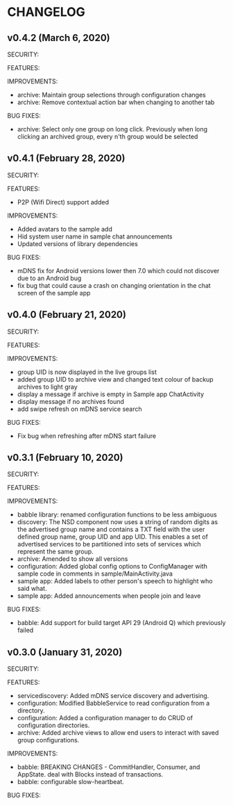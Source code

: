# CHANGELOG

## v0.4.2 (March 6, 2020)

SECURITY:

FEATURES:

IMPROVEMENTS:

- archive: Maintain group selections through configuration changes
- archive: Remove contextual action bar when changing to another tab

BUG FIXES:

- archive: Select only one group on long click. Previously when long clicking
  an archived group, every n'th group would be selected

## v0.4.1 (February 28, 2020)

SECURITY:

FEATURES:

- P2P (Wifi Direct) support added

IMPROVEMENTS:

- Added avatars to the sample add
- Hid system user name in sample chat announcements
- Updated versions of library dependencies

BUG FIXES:

- mDNS fix for Android versions lower then 7.0 which could not discover due to an Android bug
- fix bug that could cause a crash on changing orientation in the chat screen of the sample app

## v0.4.0 (February 21, 2020)

SECURITY:

FEATURES:

IMPROVEMENTS:

- group UID is now displayed in the live groups list
- added group UID to archive view and changed text colour of backup archives to light gray
- display a message if archive is empty in Sample app ChatActivity
- display message if no archives found
- add swipe refresh on mDNS service search

BUG FIXES:

- Fix bug when refreshing after mDNS start failure

## v0.3.1 (February 10, 2020)

SECURITY:

FEATURES:

IMPROVEMENTS:

- babble library: renamed configuration functions to be less ambiguous
- discovery: The NSD component now uses a string of random digits as the advertised
  group name and contains a TXT field with the user defined group name, group UID and
  app UID. This enables a set of advertised services to be partitioned into sets of
  services which represent the same group.
- archive: Amended to show all versions
- configuration: Added global config options to ConfigManager with sample code in comments in
  sample/MainActivity.java
- sample app: Added labels to other person's speech to highlight who said what.
- sample app: Added announcements when people join and leave

BUG FIXES:

- babble: Add support for build target API 29 (Android Q) which previously failed


## v0.3.0 (January 31, 2020)

SECURITY:

FEATURES:

- servicediscovery: Added mDNS service discovery and advertising.
- configuration: Modified BabbleService to read configuration from a directory.
- configuration: Added a configuration manager to do CRUD of configuration
  directories.
- archive: Added archive views to allow end users to interact with saved group
  configurations.

IMPROVEMENTS:

- babble: BREAKING CHANGES - CommitHandler, Consumer, and AppState.
          deal with Blocks instead of transactions. 
- babble: configurable slow-heartbeat.

BUG FIXES:

